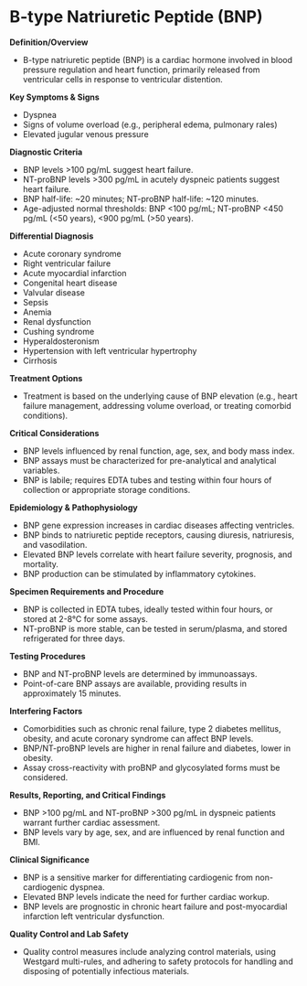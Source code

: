 # B-type Natriuretic Peptide (BNP)

**Definition/Overview**
- B-type natriuretic peptide (BNP) is a cardiac hormone involved in blood pressure regulation and heart function, primarily released from ventricular cells in response to ventricular distention.

**Key Symptoms & Signs**
- Dyspnea
- Signs of volume overload (e.g., peripheral edema, pulmonary rales)
- Elevated jugular venous pressure

**Diagnostic Criteria**
- BNP levels >100 pg/mL suggest heart failure.
- NT-proBNP levels >300 pg/mL in acutely dyspneic patients suggest heart failure.
- BNP half-life: ~20 minutes; NT-proBNP half-life: ~120 minutes.
- Age-adjusted normal thresholds: BNP <100 pg/mL; NT-proBNP <450 pg/mL (<50 years), <900 pg/mL (>50 years).

**Differential Diagnosis**
- Acute coronary syndrome
- Right ventricular failure
- Acute myocardial infarction
- Congenital heart disease
- Valvular disease
- Sepsis
- Anemia
- Renal dysfunction
- Cushing syndrome
- Hyperaldosteronism
- Hypertension with left ventricular hypertrophy
- Cirrhosis

**Treatment Options**
- Treatment is based on the underlying cause of BNP elevation (e.g., heart failure management, addressing volume overload, or treating comorbid conditions).

**Critical Considerations**
- BNP levels influenced by renal function, age, sex, and body mass index.
- BNP assays must be characterized for pre-analytical and analytical variables.
- BNP is labile; requires EDTA tubes and testing within four hours of collection or appropriate storage conditions.

**Epidemiology & Pathophysiology**
- BNP gene expression increases in cardiac diseases affecting ventricles.
- BNP binds to natriuretic peptide receptors, causing diuresis, natriuresis, and vasodilation.
- Elevated BNP levels correlate with heart failure severity, prognosis, and mortality.
- BNP production can be stimulated by inflammatory cytokines.

**Specimen Requirements and Procedure**
- BNP is collected in EDTA tubes, ideally tested within four hours, or stored at 2-8°C for some assays.
- NT-proBNP is more stable, can be tested in serum/plasma, and stored refrigerated for three days.

**Testing Procedures**
- BNP and NT-proBNP levels are determined by immunoassays.
- Point-of-care BNP assays are available, providing results in approximately 15 minutes.

**Interfering Factors**
- Comorbidities such as chronic renal failure, type 2 diabetes mellitus, obesity, and acute coronary syndrome can affect BNP levels.
- BNP/NT-proBNP levels are higher in renal failure and diabetes, lower in obesity.
- Assay cross-reactivity with proBNP and glycosylated forms must be considered.

**Results, Reporting, and Critical Findings**
- BNP >100 pg/mL and NT-proBNP >300 pg/mL in dyspneic patients warrant further cardiac assessment.
- BNP levels vary by age, sex, and are influenced by renal function and BMI.

**Clinical Significance**
- BNP is a sensitive marker for differentiating cardiogenic from non-cardiogenic dyspnea.
- Elevated BNP levels indicate the need for further cardiac workup.
- BNP levels are prognostic in chronic heart failure and post-myocardial infarction left ventricular dysfunction.

**Quality Control and Lab Safety**
- Quality control measures include analyzing control materials, using Westgard multi-rules, and adhering to safety protocols for handling and disposing of potentially infectious materials.